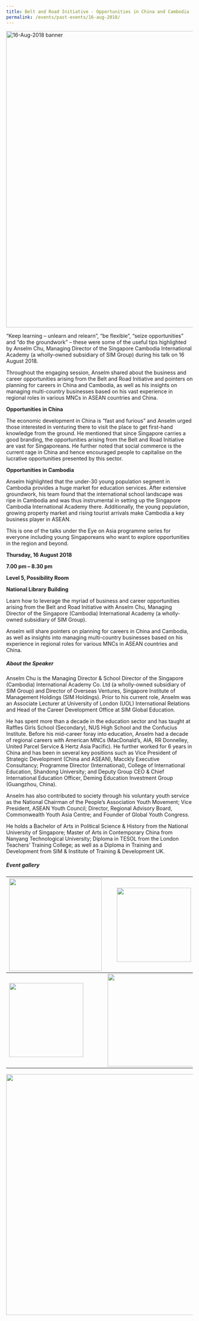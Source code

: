 ```yaml
---
title: Belt and Road Initiative - Opportunities in China and Cambodia
permalink: /events/past-events/16-aug-2018/
---
```


<img src="\images\past-events\16-Aug-2018\banner.jpg" alt="16-Aug-2018 banner" style="width:800px;" />

“Keep learning – unlearn and relearn”, “be flexible”, “seize opportunities” and “do the groundwork” – these were some of the useful tips highlighted by Anselm Chu, Managing Director of the Singapore Cambodia International Academy (a wholly-owned subsidiary of SIM Group) during his talk on 16 August 2018.

Throughout the engaging session, Anselm shared about the business and career opportunities arising from the Belt and Road Initiative and pointers on planning for careers in China and Cambodia, as well as his insights on managing multi-country businesses based on his vast experience in regional roles in various MNCs in ASEAN countries and China.

**Opportunities in China**

The economic development in China is “fast and furious” and Anselm urged those interested in venturing there to visit the place to get first-hand knowledge from the ground. He mentioned that since Singapore carries a good branding, the opportunities arising from the Belt and Road Initiative are vast for Singaporeans. He further noted that social commerce is the current rage in China and hence encouraged people to capitalise on the lucrative opportunities presented by this sector.

**Opportunities in Cambodia**

Anselm highlighted that the under-30 young population segment in Cambodia provides a huge market for education services. After extensive groundwork, his team found that the international school landscape was ripe in Cambodia and was thus instrumental in setting up the Singapore Cambodia International Academy there. Additionally, the young population, growing property market and rising tourist arrivals make Cambodia a key business player in ASEAN.

This is one of the talks under the Eye on Asia programme series for everyone including young Singaporeans who want to explore opportunities in the region and beyond.

**Thursday, 16 August 2018**

**7.00 pm – 8.30 pm**

**Level 5, Possibility Room**

**National Library Building**

Learn how to leverage the myriad of business and career opportunities arising from the Belt and Road Initiative with Anselm Chu, Managing Director of the Singapore (Cambodia) International Academy (a wholly-owned subsidiary of SIM Group).

Anselm will share pointers on planning for careers in China and Cambodia, as well as insights into managing multi-country businesses based on his experience in regional roles for various MNCs in ASEAN countries and China.

##### **About the Speaker**

Anselm Chu is the Managing Director & School Director of the Singapore (Cambodia) International Academy Co. Ltd (a wholly-owned subsidiary of SIM Group) and Director of Overseas Ventures, Singapore Institute of Management Holdings (SIM Holdings). Prior to his current role, Anselm was an Associate Lecturer at University of London (UOL) International Relations and Head of the Career Development Office at SIM Global Education.

He has spent more than a decade in the education sector and has taught at Raffles Girls School (Secondary), NUS High School and the Confucius Institute. Before his mid-career foray into education, Anselm had a decade of regional careers with American MNCs (MacDonald’s, AIA, RR Donnelley, United Parcel Service & Hertz Asia Pacific). He further worked for 6 years in China and has been in several key positions such as Vice President of Strategic Development (China and ASEAN), Macckly Executive Consultancy; Programme Director (International), College of International Education, Shandong University; and Deputy Group CEO & Chief International Education Officer, Deming Education Investment Group (Guangzhou, China).

Anselm has also contributed to society through his voluntary youth service as the National Chairman of the People’s Association Youth Movement; Vice President, ASEAN Youth Council; Director, Regional Advisory Board, Commonwealth Youth Asia Centre; and Founder of Global Youth Congress.

He holds a Bachelor of Arts in Political Science & History from the National University of Singapore; Master of Arts in Contemporary China from Nanyang Technological University; Diploma in TESOL from the London Teachers’ Training College; as well as a Diploma in Training and Development from SIM & Institute of Training & Development UK.

##### **Event gallery**

| <a href="\images\past-events\16-Aug-2018\image-1.jpg"><img src="\images\past-events\16-Aug-2018\image-1.jpg" style="width:250px;" /></a> | <a href="\images\past-events\16-Aug-2018\image-2.jpg"><img src="\images\past-events\16-Aug-2018\image-2.jpg" style="width:200px;" /></a> | <a href="\images\past-events\16-Aug-2018\image-3.jpg"><img src="\images\past-events\16-Aug-2018\image-3.jpg" style="width:250px;" /></a> |
| ------------------------------------------------------------ | ------------------------------------------------------------ | ------------------------------------------------------------ |
| <a href="\images\past-events\16-Aug-2018\image-4.jpg"><img src="\images\past-events\16-Aug-2018\image-4.jpg" style="width:200px;" /></a> | <a href="\images\past-events\16-Aug-2018\image-5.jpg"><img src="\images\past-events\16-Aug-2018\image-5.jpg" style="width:250px;" /></a> | <a href="\images\past-events\16-Aug-2018\image-6.jpg"><img src="\images\past-events\16-Aug-2018\image-6.jpg" style="width:250px;" /></a> |


<img src="\images\past-events\16-Aug-2018\edm.jpg" style="width:650px;" />


